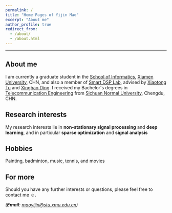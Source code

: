 ```yaml
---
permalink: /
title: "Home Pages of Yijin Mao"
excerpt: "About me"
author_profile: true
redirect_from: 
  - /about/
  - /about.html
---
```


***

About me
------
I am currently a graduate student in the [School of Informatics](https://informatics.xmu.edu.cn/), [Xiamen University](https://www.xmu.edu.cn/), CHN, and also a member of [Smart DSP Lab](https://xmu-smartdsp.github.io/index.html), advised by [Xiaotong Tu](https://tormii.github.io/) and [Xinghao Ding](https://scholar.google.com/citations?user=k5hVBfMAAAAJ&hl=zh-CN&oi=ao). I received my Bachelor's degrees in [Telecommunication Engineering](https://hauliang.github.io/files/certification-EN.pdf) from [Sichuan Normal University]([https://www.sicnu.edu.cn/]), Chengdu, CHN.

Research interests
------
My research interests lie in **non-stationary signal processing** and **deep learning**, and in particular **sparse optimization** and **signal analysis**

Hobbies
------
Painting, badminton, music, tennis, and movies

For more
------
Should you have any further interests or questions, please feel free to contact me ☺.

*(__Email__: maoyijin@stu.xmu.edu.cn)*
